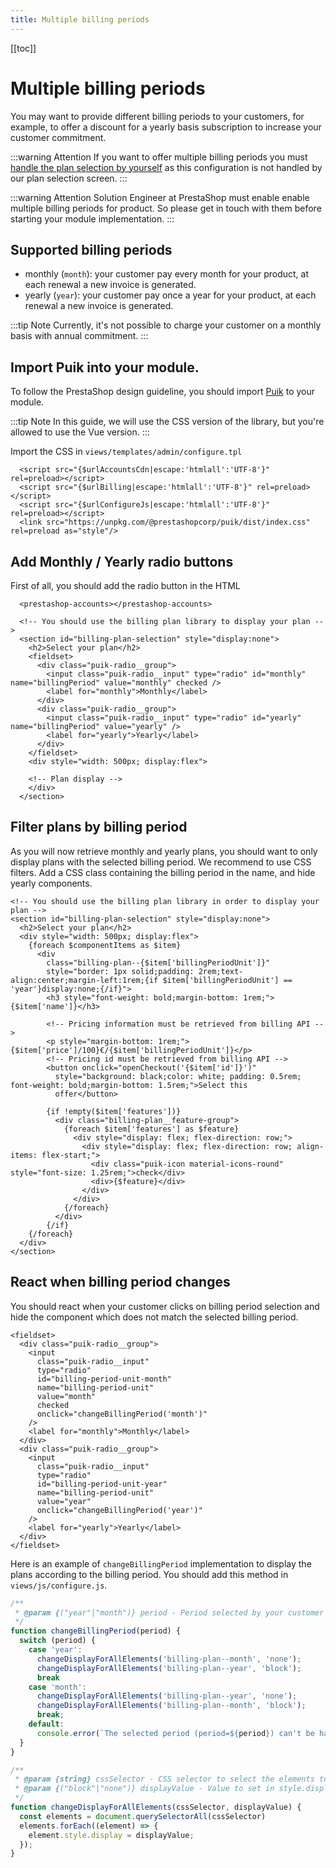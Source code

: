 ```yaml
---
title: Multiple billing periods
---
```


[[toc]]

# Multiple billing periods

You may want to provide different billing periods to your customers, for example, to offer a discount for a yearly basis subscription to increase your customer commitment.

:::warning Attention
If you want to offer multiple billing periods you must [handle the plan selection by yourself](../4-handle-plan-selection/README.md) as this configuration is not handled by our plan selection screen.
:::

:::warning Attention
Solution Engineer at PrestaShop must enable enable multiple billing periods for product. So please get in touch with them before starting your module implementation.
:::

## Supported billing periods

* monthly (`month`): your customer pay every month for your product, at each renewal a new invoice is generated.
* yearly (`year`): your customer pay once a year for your product, at each renewal a new invoice is generated.

:::tip Note
Currently, it's not possible to charge your customer on a monthly basis with annual commitment.
:::

## Import Puik into your module.

To follow the PrestaShop design guideline, you should import [Puik](https://www.npmjs.com/package/@prestashopcorp/puik) to your module. 

:::tip Note
In this guide, we will use the CSS version of the library, but you're allowed to use the Vue version.
:::

Import the CSS in `views/templates/admin/configure.tpl`

```html{4}
  <script src="{$urlAccountsCdn|escape:'htmlall':'UTF-8'}" rel=preload></script>
  <script src="{$urlBilling|escape:'htmlall':'UTF-8'}" rel=preload></script>
  <script src="{$urlConfigureJs|escape:'htmlall':'UTF-8'}" rel=preload></script>
  <link src="https://unpkg.com/@prestashopcorp/puik/dist/index.css" rel=preload as="style"/>
```


## Add Monthly / Yearly radio buttons

First of all, you should add the radio button in the HTML

```html{6-15}
  <prestashop-accounts></prestashop-accounts>

  <!-- You should use the billing plan library to display your plan -->
  <section id="billing-plan-selection" style="display:none">
    <h2>Select your plan</h2>
    <fieldset>
      <div class="puik-radio__group">
        <input class="puik-radio__input" type="radio" id="monthly" name="billingPeriod" value="monthly" checked />
        <label for="monthly">Monthly</label>
      </div>
      <div class="puik-radio__group">
        <input class="puik-radio__input" type="radio" id="yearly" name="billingPeriod" value="yearly" />
        <label for="yearly">Yearly</label>
      </div>
    </fieldset>
    <div style="width: 500px; display:flex">

    <!-- Plan display --> 
    </div>
  </section>
```

## Filter plans by billing period

As you will now retrieve monthly and yearly plans, you should want to only display plans with the selected billing period. We recommend to use CSS filters. Add a CSS class containing the billing period in the name, and hide yearly components.

```html{71,72}
<!-- You should use the billing plan library in order to display your plan -->
<section id="billing-plan-selection" style="display:none">
  <h2>Select your plan</h2>
  <div style="width: 500px; display:flex">
    {foreach $componentItems as $item}
      <div 
        class="billing-plan--{$item['billingPeriodUnit']}" 
        style="border: 1px solid;padding: 2rem;text-align:center;margin-left:1rem;{if $item['billingPeriodUnit'] == 'year'}display:none;{/if}">
        <h3 style="font-weight: bold;margin-bottom: 1rem;">{$item['name']}</h3>

        <!-- Pricing information must be retrieved from billing API -->
        <p style="margin-bottom: 1rem;">{$item['price']/100}€/{$item['billingPeriodUnit']}</p>
        <!-- Pricing id must be retrieved from billing API -->
        <button onclick="openCheckout('{$item['id']}')"
          style="background: black;color: white; padding: 0.5rem; font-weight: bold;margin-bottom: 1.5rem;">Select this
          offer</button>

        {if !empty($item['features'])}
          <div class="billing-plan__feature-group">
            {foreach $item['features'] as $feature}
              <div style="display: flex; flex-direction: row;">
                <div style="display: flex; flex-direction: row; align-items: flex-start;">
                  <div class="puik-icon material-icons-round" style="font-size: 1.25rem;">check</div>
                  <div>{$feature}</div>
                </div>
              </div>
            {/foreach}
          </div>
        {/if}
    {/foreach}
  </div>
</section>
```

## React when billing period changes

You should react when your customer clicks on billing period selection and hide the component which does not match the selected billing period.

```html{113n124}
<fieldset>
  <div class="puik-radio__group">
    <input 
      class="puik-radio__input"
      type="radio" 
      id="billing-period-unit-month" 
      name="billing-period-unit" 
      value="month" 
      checked 
      onclick="changeBillingPeriod('month')"
    />
    <label for="monthly">Monthly</label>
  </div>
  <div class="puik-radio__group">
    <input 
      class="puik-radio__input"
      type="radio"
      id="billing-period-unit-year"
      name="billing-period-unit"
      value="year"
      onclick="changeBillingPeriod('year')"
    />
    <label for="yearly">Yearly</label>
  </div>
</fieldset>
```

Here is an example of `changeBillingPeriod` implementation to display the plans according to the billing period. You should add this method in `views/js/configure.js`.

```javascript
/**
 * @param {("year"|"month")} period - Period selected by your customer 
 */
function changeBillingPeriod(period) {
  switch (period) {
    case 'year':
      changeDisplayForAllElements('billing-plan--month', 'none');
      changeDisplayForAllElements('billing-plan--year', 'block');
      break
    case 'month':
      changeDisplayForAllElements('billing-plan--year', 'none');
      changeDisplayForAllElements('billing-plan--month', 'block');
      break;
    default:
      console.error(`The selected period (period=${period}) can't be handled.`);
  }
}

/**
 * @param {string} cssSelector - CSS selector to select the elements to hide
 * @param {("block"|"none")} displayValue - Value to set in style.display, we only mention "block" and "none", but all valid value are allowed
 */
function changeDisplayForAllElements(cssSelector, displayValue) {
  const elements = document.querySelectorAll(cssSelector)
  elements.forEach((element) => {
    element.style.display = displayValue;
  });
}
```

